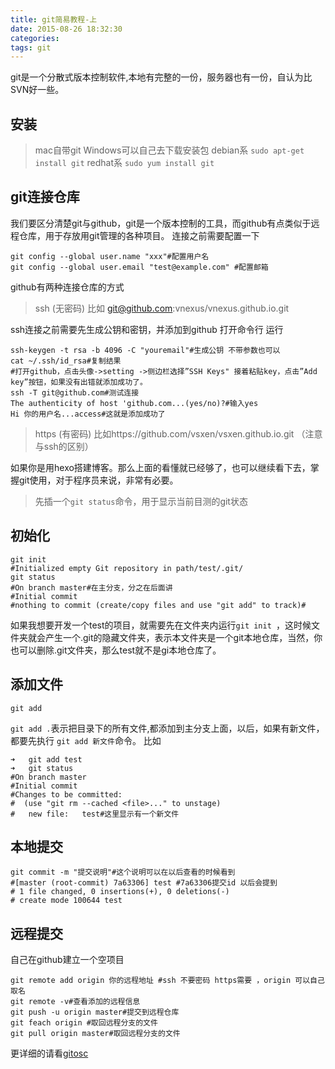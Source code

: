 ```yaml
---
title: git简易教程-上
date: 2015-08-26 18:32:30
categories: 
tags: git
---
```


git是一个分散式版本控制软件,本地有完整的一份，服务器也有一份，自认为比SVN好一些。
##  安装 
>mac自带git
Windows可以自己去下载安装包
debian系 `sudo apt-get install git`
redhat系 `sudo yum install git`

## git连接仓库
我们要区分清楚git与github，git是一个版本控制的工具，而github有点类似于远程仓库，用于存放用git管理的各种项目。
连接之前需要配置一下
```
git config --global user.name "xxx"#配置用户名
git config --global user.email "test@example.com" #配置邮箱
```
github有两种连接仓库的方式
>ssh (无密码)
比如 git@github.com:vnexus/vnexus.github.io.git

ssh连接之前需要先生成公钥和密钥，并添加到github
打开命令行 运行
```
ssh-keygen -t rsa -b 4096 -C "youremail"#生成公钥 不带参数也可以
cat ~/.ssh/id_rsa#复制结果
#打开github，点击头像->setting ->侧边栏选择”SSH Keys" 接着粘贴key，点击”Add key”按钮，如果没有出错就添加成功了。
ssh -T git@github.com#测试连接
The authenticity of host 'github.com...(yes/no)?#输入yes
Hi 你的用户名...access#这就是添加成功了
```

>https (有密码)
比如https://github.com/vsxen/vsxen.github.io.git
（注意与ssh的区别）

如果你是用hexo搭建博客。那么上面的看懂就已经够了，也可以继续看下去，掌握git使用，对于程序员来说，非常有必要。


>先插一个`git status`命令，用于显示当前目测的git状态

##  初始化
```
git init 
#Initialized empty Git repository in path/test/.git/
git status
#On branch master#在主分支，分之在后面讲
#Initial commit
#nothing to commit (create/copy files and use "git add" to track)#
```
如果我想要开发一个test的项目，就需要先在文件夹内运行`git init `，这时候文件夹就会产生一个.git的隐藏文件夹，表示本文件夹是一个git本地仓库，当然，你也可以删除.git文件夹，那么test就不是gi本地仓库了。
## 添加文件
```
git add 
```
`git add .`表示把目录下的所有文件,都添加到主分支上面，以后，如果有新文件，都要先执行 `git add 新文件`命令。
比如
```
➜   git add test 
➜   git status
#On branch master
#Initial commit
#Changes to be committed:
#  (use "git rm --cached <file>..." to unstage)
#	new file:   test#这里显示有一个新文件
```

##  本地提交
```
git commit -m "提交说明"#这个说明可以在以后查看的时候看到
#[master (root-commit) 7a63306] test #7a63306提交id 以后会提到
# 1 file changed, 0 insertions(+), 0 deletions(-)
# create mode 100644 test
```
## 远程提交
自己在github建立一个空项目
```
git remote add origin 你的远程地址 #ssh 不要密码 https需要 ，origin 可以自己取名
git remote -v#查看添加的远程信息
git push -u origin master#提交到远程仓库
git feach origin #取回远程分支的文件
git pull origin master#取回远程分支的文件
```

更详细的请看[gitosc](http://git.oschina.net/progit/index.html)
